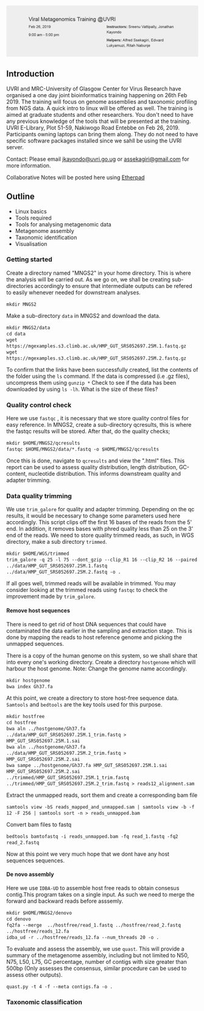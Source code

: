 
![alt text](assets/Capture.PNG?raw=true "header")


## **Introduction**

UVRI and MRC-University of Glasgow Center for Virus Research have organised a one day joint bioinformatics training happening on 26th Feb 2019. The training will focus on genome assemblies and taxonomic profiling from NGS data. A quick intro to linux will be offered as well.
The training is aimed at graduate students and other researchers. You don't need to have any previous knowledge of the tools that will be presented at the training.
UVRI E-Library, Plot 51-59, Nakiwogo Road Entebbe on Feb 26, 2019. Participants owning laptops can bring them along.
They do not need to have specific software packages installed since we sahll be using the UVRI server.

Contact: Please email <a href="jkayondo@uvri.go.ug">jkayondo@uvri.go.ug<a/> or <a href="assekagiri@gmail.com">assekagiri@gmail.com<a/> for more information.

Collaborative Notes will be posted here using <a href="http://pad.software-carpentry.org/2019-02-19-uvri">Etherpad</a>


## **Outline**

* Linux basics
* Tools required
* Tools for analysing metagenomic data
* Metagenome assembly
* Taxonomic identification
* Visualisation

### **Getting started**
Create a directory named "MNGS2" in your home directory. This is where the analysis will be carried out. As we go on, we shall be creating sub-directories accordingly to ensure that intermediate outputs can be refered to easily whenever needed for downstream analyses. 
```
mkdir MNGS2
```
Make a sub-directory `data` in MNGS2 and download the data. 
```
mkdir MNGS2/data
cd data
wget https://mgexamples.s3.climb.ac.uk/HMP_GUT_SRS052697.25M.1.fastq.gz
wget https://mgexamples.s3.climb.ac.uk/HMP_GUT_SRS052697.25M.2.fastq.gz
```
To confirm that the links have been successfully created, list the contents of the folder using the `ls` command. If the data is compressed (i.e .gz files), uncompress them using `gunzip *` Check to see if the data has been downloaded by using `ls -lh`. What is the size of these files?

### **Quality control check**
Here we use `fastqc` , it is necessary that we store quality control files for easy reference. In MNGS2, create a sub-directory qcresults, this is where the fastqc results will be stored.
After that, do the quality checks;
```
mkdir $HOME/MNGS2/qcresults
fastqc $HOME/MNGS2/data/*.fastq -o $HOME/MNGS2/qcresults
```
Once this is done, navigate to `qcresults` and view the ".html" files. This report can be used to assess quality distribution, length distribution, GC-content, nucleotide distribution. This informs downstream quality and adapter trimming.

### **Data quality trimming**
We use `trim_galore` for quality and adapter trimming. Depending on the qc results, it would be necessary to change some parameters used here accordingly. This script clips off the first 16 bases of the reads from the 5' end. In addition, it removes bases with phred quality less than 25 on the 3' end of the reads. We need to store quality trimmed reads, as such, in WGS directory, make a sub directory `trimmed`.
```
mkdir $HOME/WGS/trimmed
trim_galore -q 25 -l 75 --dont_gzip --clip_R1 16 --clip_R2 16 --paired ../data/HMP_GUT_SRS052697.25M.1.fastq ../data/HMP_GUT_SRS052697.25M.2.fastq -o .
```

If all goes well, trimmed reads will be available in trimmed. You may consider looking at the trimmed reads using `fastqc` to check the improvement made by `trim_galore`.

#### **Remove host sequences**
There is need to get rid of host DNA sequences that could have contaminated the data earlier in the sampling and extraction stage. This is done by mapping the reads to host reference genome and picking the unmapped sequences. 

There is a copy of the human genome on this system, so we shall share that into every one's working directory.
Create a directory `hostgenome` which will harbour the host genome.
Note: Change the genome name accordingly.

```
mkdir hostgenome
bwa index Gh37.fa
```

At this point, we create a directory to store host-free sequence data. `Samtools` and `bedtools` are the key tools used for this purpose.
```
mkdir hostfree
cd hostfree
bwa aln ../hostgenome/Gh37.fa ../data/HMP_GUT_SRS052697.25M.1_trim.fastq > HMP_GUT_SRS052697.25M.1.sai
bwa aln ../hostgenome/Gh37.fa ../data/HMP_GUT_SRS052697.25M.2_trim.fastq > HMP_GUT_SRS052697.25M.2.sai
bwa sampe ../hostgenome/Gh37.fa HMP_GUT_SRS052697.25M.1.sai HMP_GUT_SRS052697.25M.2.sai ../trimmed/HMP_GUT_SRS052697.25M.1_trim.fastq ../trimmed/HMP_GUT_SRS052697.25M.2_trim.fastq > reads12_alignment.sam
```

Extract the unmapped reads, sort them and create a corresponding bam file
```
samtools view -bS reads_mapped_and_unmapped.sam | samtools view -b -f 12 -F 256 | samtools sort -n > reads_unmapped.bam
```
Convert bam files to fastq
```
bedtools bamtofastq -i reads_unmapped.bam -fq read_1.fastq -fq2 read_2.fastq
```
Now at this point we very much hope that we dont have any host sequences sequences.

####  **De novo assembly**
Here we use `IDBA-UD` to assemble host free reads to obtain consesus contig.This program takes on a single input. As such we need to merge the forward and backward reads before asssemly.

```
mkdir $HOME/MNGS2/denovo
cd denovo
fq2fa --merge  ../hostfree/read_1.fastq ../hostfree/read_2.fastq  ../hostfree/reads_12.fa
idba_ud -r ../hostfree/reads_12.fa --num_threads 20 -o .
```

To evaluate and assess the assembly, we use `quast`. This will provide a summary of the metagenome assembly, including but not limited to N50, N75, L50, L75, GC percentage, number of contigs with size greater than 500bp (Only assesses the consensus, similar procedure can be used to assess other outputs).
```
quast.py -t 4 -f --meta contigs.fa -o .
```

### **Taxonomic classification**
